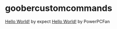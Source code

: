 # goobercustomcommands
[Hello World!](https://github.com/WhatDidYouExpect/goobercustomcommands/blob/main/hello.py)
by expect
[Hello World!](https://github.com/WhatDidYouExpect/goobercustomcommands/blob/main/whoami.py)
by PowerPCFan
